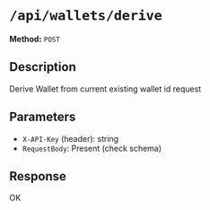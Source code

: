 # `/api/wallets/derive`

**Method:** `POST`  

## Description
Derive Wallet from current existing wallet id request



## Parameters
- `X-API-Key` (header): string
- `RequestBody`: Present (check schema)

## Response
OK
